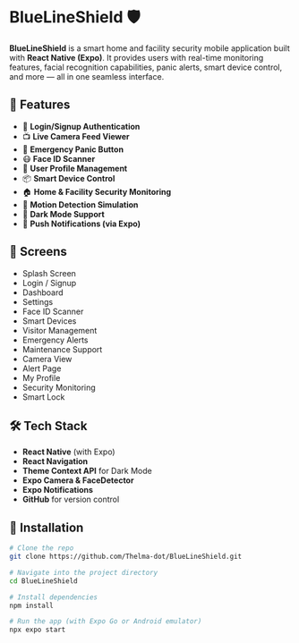 # BlueLineShield 🛡️

**BlueLineShield** is a smart home and facility security mobile application built with **React Native (Expo)**. It provides users with real-time monitoring features, facial recognition capabilities, panic alerts, smart device control, and more — all in one seamless interface.

## 🚀 Features

- 🔐 **Login/Signup Authentication**
- 📺 **Live Camera Feed Viewer**
- 🚨 **Emergency Panic Button**
- 😷 **Face ID Scanner**
- 👤 **User Profile Management**
- 📦 **Smart Device Control**
- 🏠 **Home & Facility Security Monitoring**
- 🧠 **Motion Detection Simulation**
- 🌙 **Dark Mode Support**
- 🔔 **Push Notifications (via Expo)**

## 📱 Screens

- Splash Screen
- Login / Signup
- Dashboard
- Settings
- Face ID Scanner
- Smart Devices
- Visitor Management
- Emergency Alerts
- Maintenance Support
- Camera View
- Alert Page
- My Profile
- Security Monitoring
- Smart Lock

## 🛠 Tech Stack

- **React Native** (with Expo)
- **React Navigation**
- **Theme Context API** for Dark Mode
- **Expo Camera & FaceDetector**
- **Expo Notifications**
- **GitHub** for version control

## 🧩 Installation

```bash
# Clone the repo
git clone https://github.com/Thelma-dot/BlueLineShield.git

# Navigate into the project directory
cd BlueLineShield

# Install dependencies
npm install

# Run the app (with Expo Go or Android emulator)
npx expo start
